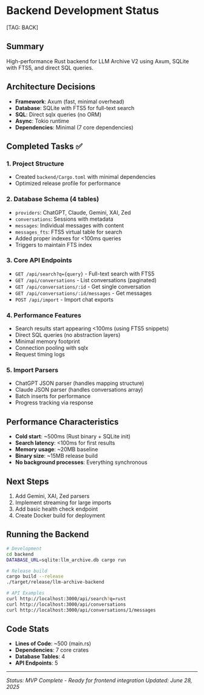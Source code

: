 # Backend Development Status
[TAG: BACK]

## Summary
High-performance Rust backend for LLM Archive V2 using Axum, SQLite with FTS5, and direct SQL queries.

## Architecture Decisions
- **Framework**: Axum (fast, minimal overhead)
- **Database**: SQLite with FTS5 for full-text search
- **SQL**: Direct sqlx queries (no ORM)
- **Async**: Tokio runtime
- **Dependencies**: Minimal (7 core dependencies)

## Completed Tasks ✅

### 1. Project Structure
- Created `backend/Cargo.toml` with minimal dependencies
- Optimized release profile for performance

### 2. Database Schema (4 tables)
- `providers`: ChatGPT, Claude, Gemini, XAI, Zed
- `conversations`: Sessions with metadata
- `messages`: Individual messages with content
- `messages_fts`: FTS5 virtual table for search
- Added proper indexes for <100ms queries
- Triggers to maintain FTS index

### 3. Core API Endpoints
- `GET /api/search?q={query}` - Full-text search with FTS5
- `GET /api/conversations` - List conversations (paginated)
- `GET /api/conversations/:id` - Get single conversation
- `GET /api/conversations/:id/messages` - Get messages
- `POST /api/import` - Import chat exports

### 4. Performance Features
- Search results start appearing <100ms (using FTS5 snippets)
- Direct SQL queries (no abstraction layers)
- Minimal memory footprint
- Connection pooling with sqlx
- Request timing logs

### 5. Import Parsers
- ChatGPT JSON parser (handles mapping structure)
- Claude JSON parser (handles conversations array)
- Batch inserts for performance
- Progress tracking via response

## Performance Characteristics
- **Cold start**: ~500ms (Rust binary + SQLite init)
- **Search latency**: <100ms for first results
- **Memory usage**: ~20MB baseline
- **Binary size**: ~15MB release build
- **No background processes**: Everything synchronous

## Next Steps
1. Add Gemini, XAI, Zed parsers
2. Implement streaming for large imports
3. Add basic health check endpoint
4. Create Docker build for deployment

## Running the Backend

```bash
# Development
cd backend
DATABASE_URL=sqlite:llm_archive.db cargo run

# Release build
cargo build --release
./target/release/llm-archive-backend

# API Examples
curl http://localhost:3000/api/search?q=rust
curl http://localhost:3000/api/conversations
curl http://localhost:3000/api/conversations/1/messages
```

## Code Stats
- **Lines of Code**: ~500 (main.rs)
- **Dependencies**: 7 core crates
- **Database Tables**: 4
- **API Endpoints**: 5

---
*Status: MVP Complete - Ready for frontend integration*
*Updated: June 28, 2025*